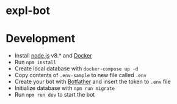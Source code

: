 # expl-bot

# Development
- Install [node.js](https://nodejs.org/en/) v8.* and [Docker](https://www.docker.com/community-edition)
- Run `npm install`
- Create local database with `docker-compose up -d`
- Copy contents of `.env-sample` to new file called `.env`
- Create your bot with [Botfather](https://telegram.me/botfather) and insert the token to `.env` file
- Initialize database with `npm run migrate`
- Run `npm run dev` to start the bot

